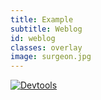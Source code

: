 ```yaml
---
title: Example
subtitle: Weblog
id: weblog
classes: overlay
image: surgeon.jpg
---
```


[![Devtools]({{site.baseurl}}images/front-end-performance/weblog.jpg)](http://weblog.matuzo.at/initial/dev/)
